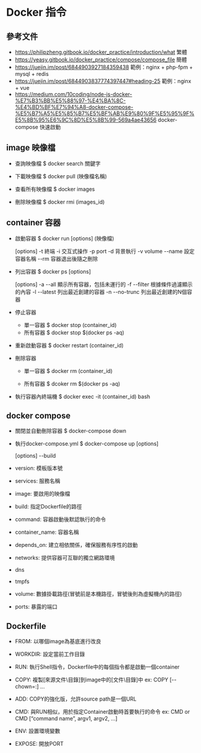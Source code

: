 # Docker 指令

## 參考文件

- https://philipzheng.gitbook.io/docker_practice/introduction/what 繁體
- https://yeasy.gitbook.io/docker_practice/compose/compose_file 簡體
- https://juejin.im/post/6844903927184359438 範例：nginx + php-fpm + mysql + redis
- https://juejin.im/post/6844903837774397447#heading-25 範例：nginx + vue
- https://medium.com/10coding/node-js-docker-%E7%B3%BB%E5%88%97-%E4%BA%8C-%E4%BD%BF%E7%94%A8-docker-compose-%E5%B7%A5%E5%85%B7%E5%BF%AB%E9%80%9F%E5%95%9F%E5%8B%95%E6%9C%8D%E5%8B%99-569a4ae43656 docker-compose 快速啟動

## image 映像檔

- 查詢映像檔
    $ docker search 關鍵字

- 下載映像檔
    $ docker pull (映像檔名稱)

- 查看所有映像檔
    $ docker images

- 刪除映像檔
    $ docker rmi (images_id)

## container 容器

- 啟動容器
    $ docker run [options] (映像檔)

    [options]
    -t          終端
    -i          交互式操作
    -p          port
    -d          背景執行
    -v          volume
    --name      設定容器名稱
    --rm        容器退出後隨之刪除

- 列出容器
    $ docker ps [options]

    [options]
    -a --all 顯示所有容器，包括未運行的
    -f --filter 根據條件過濾顯示的內容
    -l --latest 列出最近創建的容器
    -n --no-trunc 列出最近創建的N個容器


- 停止容器
    + 單一容器
        $ docker stop (container_id)
    + 所有容器
        $ docker stop $(docker ps -aq)

- 重新啟動容器
    $ docker restart (container_id)

- 刪除容器
    + 單一容器
        $ docker rm (container_id)

    + 所有容器
        $ dcoker rm $(docker ps -aq)

- 執行容器內終端機
    $ docker exec -it (container_id) bash

## docker compose

- 關閉並自動刪除容器
    $ docker-compose down

- 執行docker-compose.yml
    $ docker-compose up [options]

    [options]
    --build

- version: 模板版本號

- services: 服務名稱

- image: 要啟用的映像檔

- build: 指定Dockerfile的路徑

- command: 容器啟動後默認執行的命令

- container_name: 容器名稱

- depends_on: 建立相依關係，確保服務有序性的啟動

- networks: 提供容器可互聯的獨立網路環境

- dns

- tmpfs

- volume: 數據掛載路徑(冒號前是本機路徑，冒號後則為虛擬機內的路徑)

- ports: 暴露的端口

## Dockerfile

- FROM: 以哪個image為基底進行改良

- WORKDIR: 設定當前工作目錄

- RUN: 執行Shell指令，Dockerfile中的每個指令都是啟動一個container

- COPY: 複製[來源文件\目錄]到image中的[文件\目錄]中
    ex: COPY [--chown=<user>:<group>] <source path>... <dist path>

- ADD: COPY的強化版，允許source path是一個URL

- CMD: 與RUN相似，用於指定Container啟動時首要執行的命令
    ex: CMD <command> or CMD [“command name”, argv1, argv2, …]

- ENV: 設置環境變數

- EXPOSE: 開放PORT
